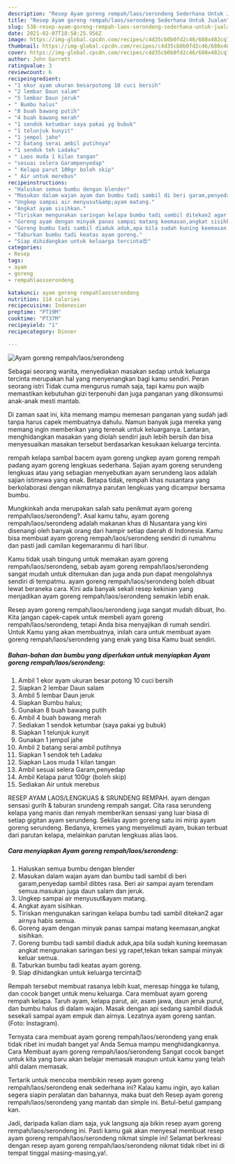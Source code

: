 ```yaml
---
description: "Resep Ayam goreng rempah/laos/serondeng Sederhana Untuk Jualan"
title: "Resep Ayam goreng rempah/laos/serondeng Sederhana Untuk Jualan"
slug: 538-resep-ayam-goreng-rempah-laos-serondeng-sederhana-untuk-jualan
date: 2021-02-07T18:58:25.956Z
image: https://img-global.cpcdn.com/recipes/c4d35cb0b0fd2c46/680x482cq70/ayam-goreng-rempahlaosserondeng-foto-resep-utama.jpg
thumbnail: https://img-global.cpcdn.com/recipes/c4d35cb0b0fd2c46/680x482cq70/ayam-goreng-rempahlaosserondeng-foto-resep-utama.jpg
cover: https://img-global.cpcdn.com/recipes/c4d35cb0b0fd2c46/680x482cq70/ayam-goreng-rempahlaosserondeng-foto-resep-utama.jpg
author: John Garrett
ratingvalue: 3
reviewcount: 6
recipeingredient:
- "1 ekor ayam ukuran besarpotong 10 cuci bersih"
- "2 lembar Daun salam"
- "5 lembar Daun jeruk"
- " Bumbu halus"
- "8 buah bawang putih"
- "4 buah bawang merah"
- "1 sendok ketumbar saya pakai yg bubuk"
- "1 telunjuk kunyit"
- "1 jempol jahe"
- "2 batang serai ambil putihnya"
- "1 sendok teh Ladaku"
- " Laos muda 1 kilan tangan"
- "sesuai selera Garampenyedap"
- " Kelapa parut 100gr boleh skip"
- " Air untuk merebus"
recipeinstructions:
- "Haluskan semua bumbu dengan blender"
- "Masukan dalam wajan ayam dan bumbu tadi sambil di beri garam,penyedap sambil dibtes rasa. Beri air sampai ayam terendam semua.masukan juga daun salam dan jeruk."
- "Ungkep sampai air menyusut&amp;ayam matang."
- "Angkat ayam sisihkan."
- "Tiriskan mengunakan saringan kelapa bumbu tadi sambil ditekan2 agar airnya habis semua."
- "Goreng ayam dengan minyak panas sampai matang keemasan,angkat sisihkan."
- "Goreng bumbu tadi sambil diaduk aduk,apa bila sudah kuning keemasan angkat mengunakan saringan besi yg rapet,tekan tekan sampai minyak keluar semua."
- "Taburkan bumbu tadi keatas ayam goreng."
- "Siap dihidangkan untuk keluarga tercinta😍"
categories:
- Resep
tags:
- ayam
- goreng
- rempahlaosserondeng

katakunci: ayam goreng rempahlaosserondeng 
nutrition: 114 calories
recipecuisine: Indonesian
preptime: "PT19M"
cooktime: "PT37M"
recipeyield: "1"
recipecategory: Dinner

---
```



![Ayam goreng rempah/laos/serondeng](https://img-global.cpcdn.com/recipes/c4d35cb0b0fd2c46/680x482cq70/ayam-goreng-rempahlaosserondeng-foto-resep-utama.jpg)

Sebagai seorang wanita, menyediakan masakan sedap untuk keluarga tercinta merupakan hal yang menyenangkan bagi kamu sendiri. Peran seorang istri Tidak cuma mengurus rumah saja, tapi kamu pun wajib memastikan kebutuhan gizi terpenuhi dan juga panganan yang dikonsumsi anak-anak mesti mantab.

Di zaman  saat ini, kita memang mampu memesan panganan yang sudah jadi tanpa harus capek membuatnya dahulu. Namun banyak juga mereka yang memang ingin memberikan yang terenak untuk keluarganya. Lantaran, menghidangkan masakan yang diolah sendiri jauh lebih bersih dan bisa menyesuaikan masakan tersebut berdasarkan kesukaan keluarga tercinta. 

rempah kelapa sambal bacem ayam goreng ungkep ayam goreng rempah padang ayam goreng lengkuas sederhana. Sajian ayam goreng serundeng lengkuas atau yang sebagian menyebutkan ayam serundeng laos adalah sajian istimewa yang enak. Betapa tidak, rempah khas nusantara yang berkolaborasi dengan nikmatnya parutan lengkuas yang dicampur bersama bumbu.

Mungkinkah anda merupakan salah satu penikmat ayam goreng rempah/laos/serondeng?. Asal kamu tahu, ayam goreng rempah/laos/serondeng adalah makanan khas di Nusantara yang kini disenangi oleh banyak orang dari hampir setiap daerah di Indonesia. Kamu bisa membuat ayam goreng rempah/laos/serondeng sendiri di rumahmu dan pasti jadi camilan kegemaranmu di hari libur.

Kamu tidak usah bingung untuk memakan ayam goreng rempah/laos/serondeng, sebab ayam goreng rempah/laos/serondeng sangat mudah untuk ditemukan dan juga anda pun dapat mengolahnya sendiri di tempatmu. ayam goreng rempah/laos/serondeng boleh dibuat lewat beraneka cara. Kini ada banyak sekali resep kekinian yang menjadikan ayam goreng rempah/laos/serondeng semakin lebih enak.

Resep ayam goreng rempah/laos/serondeng juga sangat mudah dibuat, lho. Kita jangan capek-capek untuk membeli ayam goreng rempah/laos/serondeng, tetapi Anda bisa menyajikan di rumah sendiri. Untuk Kamu yang akan membuatnya, inilah cara untuk membuat ayam goreng rempah/laos/serondeng yang enak yang bisa Kamu buat sendiri.

<!--inarticleads1-->

##### Bahan-bahan dan bumbu yang diperlukan untuk menyiapkan Ayam goreng rempah/laos/serondeng:

1. Ambil 1 ekor ayam ukuran besar.potong 10 cuci bersih
1. Siapkan 2 lembar Daun salam
1. Ambil 5 lembar Daun jeruk
1. Siapkan  Bumbu halus;
1. Gunakan 8 buah bawang putih
1. Ambil 4 buah bawang merah
1. Sediakan 1 sendok ketumbar (saya pakai yg bubuk)
1. Siapkan 1 telunjuk kunyit
1. Gunakan 1 jempol jahe
1. Ambil 2 batang serai ambil putihnya
1. Siapkan 1 sendok teh Ladaku
1. Siapkan  Laos muda 1 kilan tangan
1. Ambil sesuai selera Garam,penyedap
1. Ambil  Kelapa parut 100gr (boleh skip)
1. Sediakan  Air untuk merebus


RESEP AYAM LAOS/LENGKUAS &amp; SRUNDENG REMPAH. ayam dengan sensasi gurih &amp; taburan srundeng rempah sangat. Cita rasa serundeng kelapa yang manis dan renyah memberikan sensasi yang luar biasa di setiap gigitan ayam serundeng. Sekilas ayam goreng satu ini mirip ayam goreng serundeng. Bedanya, kremes yang menyelimuti ayam, bukan terbuat dari parutan kelapa, melainkan parutan lengkuas alias laos. 

<!--inarticleads2-->

##### Cara menyiapkan Ayam goreng rempah/laos/serondeng:

1. Haluskan semua bumbu dengan blender
1. Masukan dalam wajan ayam dan bumbu tadi sambil di beri garam,penyedap sambil dibtes rasa. Beri air sampai ayam terendam semua.masukan juga daun salam dan jeruk.
1. Ungkep sampai air menyusut&amp;ayam matang.
1. Angkat ayam sisihkan.
1. Tiriskan mengunakan saringan kelapa bumbu tadi sambil ditekan2 agar airnya habis semua.
1. Goreng ayam dengan minyak panas sampai matang keemasan,angkat sisihkan.
1. Goreng bumbu tadi sambil diaduk aduk,apa bila sudah kuning keemasan angkat mengunakan saringan besi yg rapet,tekan tekan sampai minyak keluar semua.
1. Taburkan bumbu tadi keatas ayam goreng.
1. Siap dihidangkan untuk keluarga tercinta😍


Rempah tersebut membuat rasanya lebih kuat, meresap hingga ke tulang, dan cocok banget untuk menu keluarga. Cara membuat ayam goreng rempah kelapa. Taruh ayam, kelapa parut, air, asam jawa, daun jeruk purut, dan bumbu halus di dalam wajan. Masak dengan api sedang sambil diaduk sesekali sampai ayam empuk dan airnya. Lezatnya ayam goreng santan. (Foto: Instagram). 

Ternyata cara membuat ayam goreng rempah/laos/serondeng yang enak tidak ribet ini mudah banget ya! Anda Semua mampu menghidangkannya. Cara Membuat ayam goreng rempah/laos/serondeng Sangat cocok banget untuk kita yang baru akan belajar memasak maupun untuk kamu yang telah ahli dalam memasak.

Tertarik untuk mencoba membikin resep ayam goreng rempah/laos/serondeng enak sederhana ini? Kalau kamu ingin, ayo kalian segera siapin peralatan dan bahannya, maka buat deh Resep ayam goreng rempah/laos/serondeng yang mantab dan simple ini. Betul-betul gampang kan. 

Jadi, daripada kalian diam saja, yuk langsung aja bikin resep ayam goreng rempah/laos/serondeng ini. Pasti kamu gak akan menyesal membuat resep ayam goreng rempah/laos/serondeng nikmat simple ini! Selamat berkreasi dengan resep ayam goreng rempah/laos/serondeng nikmat tidak ribet ini di tempat tinggal masing-masing,ya!.

